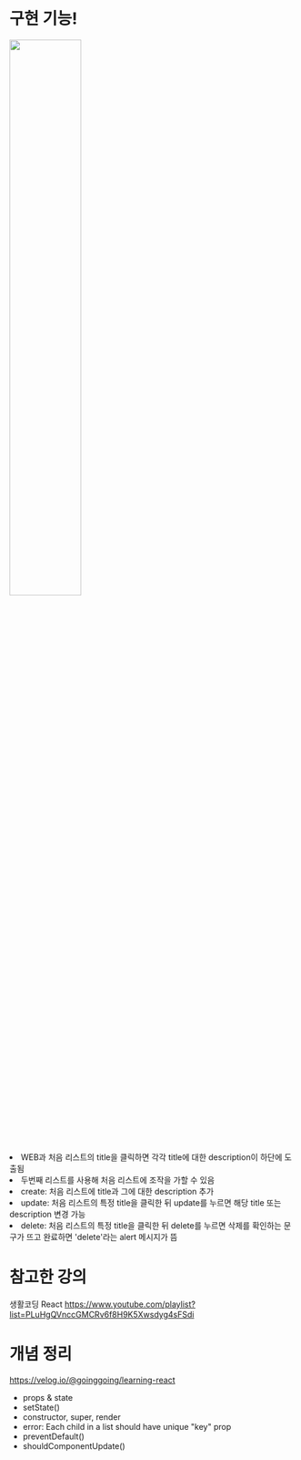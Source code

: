 # 구현 기능!
<img width="50%" src="https://user-images.githubusercontent.com/87990290/158176530-5f9b27aa-742d-465b-8a66-9e2d27b045f6.gif"/>

<br>
<li> WEB과 처음 리스트의 title을 클릭하면 각각 title에 대한 description이 하단에 도출됨
<li> 두번째 리스트를 사용해 처음 리스트에 조작을 가할 수 있음
  <li> create: 처음 리스트에 title과 그에 대한 description 추가
  <li> update: 처음 리스트의 특정 title을 클릭한 뒤 update를 누르면 해당 title 또는 description 변경 가능
  <li> delete: 처음 리스트의 특정 title을 클릭한 뒤 delete를 누르면 삭제를 확인하는 문구가 뜨고 완료하면 'delete'라는 alert 메시지가 뜸


# 참고한 강의
생활코딩 React
https://www.youtube.com/playlist?list=PLuHgQVnccGMCRv6f8H9K5Xwsdyg4sFSdi

# 개념 정리
https://velog.io/@goinggoing/learning-react

- props & state
- setState()
- constructor, super, render
- error: Each child in a list should have unique "key" prop
- preventDefault()
- shouldComponentUpdate()
